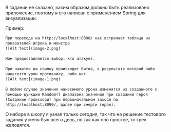 В задании не сказано, каким образом должно быть реализовано приложение, поэтому я его написал с применением Spring для визуализации.


Пример:

    При переходе на http://localhost:8090/ нас встречает таблица из показателей игрока и монстра
    ![Alt text](image-2.png)

    Нам предоставляется выбор: кто атакует.
    
    При нажатии на ссылку происходит битва, в результате которой либо нанесется урон противнику, либо нет.
    ![Alt text](image-1.png)
    
    В любом случае значения наносимого урона изменятся из созданного с помощью функции Random() диапазона значения при создании героя (Создание происходит при первоначальном заходе по http://localhost:8090/, далее при смерти героя).

О наборе в школу я узнал только сегодня, так что на решение тестового задания у меня был всего день, но так как оно простое, то грех жаловятся.
